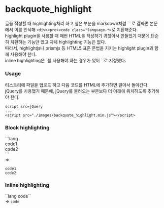 # backquote_highlight


글을 작성할 때 highlighting처리 하고 싶은 부분을 markdown처럼 \`\`\`로 감싸면 본문에서 이를 인식해 `<div><pre><code class="language-*>`로 치환해준다.  
highlight plugin을 사용할 때 매번 HTML을 작성하기 귀찮아서 만들었기 때문에 단순히 치환하는 기능만 있고 자체 highlighting 기능은 없다.  
따라서, highlightjs나 prismjs 등 HTML5 표준 문법을 지키는 highlight plugin과 함께 사용해야 한다.  
inline highlighting은 \`를 사용해야 하는 경우가 있어 \`\`로 지정했다.  

### Usage
티스토리에 파일을 업로드 하고 다음 코드를 HTML에 추가하면 알아서 돌아간다.  
jQuery를 사용했기 때문에, jQuery를 불러오는 부분보다 더 아래에 위치하도록 추가해야 한다.  
```
script src=jQuery
...
<script src="./images/backquote_highlight.min.js"></script>
```

### Block highlighting
\`\`\`lang  
code1  
code2  
\`\`\`  
=>  
```
code1
code2
```

### Inline highlighting
\`\`lang code\`\`  
=>  `code`  
